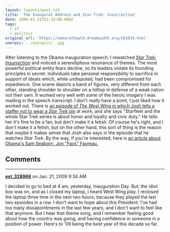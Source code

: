 ```yaml
---
layout: layouts/post.njk
title: 'The Inaugural Address and Star Trek: Insurrection'
date: 2009-01-21T01:19:00.000Z
tags:
  - sf
  - politics
original_url: 'https://nemorathwald.dreamwidth.org/261034.html'
userpic: ../userpics/_.jpg
---
```

After listening to the Obama inauguration speech, I rewatched _[Star Trek: Insurrection](http://www.imdb.com/title/tt0120844/)_ and noticed a serendipitous resonance of themes. The most powerful political entity fears decline, so its leaders violate its founding principles in secret. Individuals take personal responsibility to sacrifice in support of ideals which, while undisputed, had been compromised for expedience. One scene depicts a band of figures, very different from each other, standing shoulder to shoulder on a hilltop in defense of a weak nation not their own. It worked very well with some of the heroic imagery I was reading in the speech transcript. I don't really have a point, I just liked how it worked out. There is [an episode of _The West Wing_ in which Josh tells a staffer not to wear a _Star Trek_ pin](http://www.youtube.com/watch?v=AzRAmoKtrZg) at work, and she says "Starfleet and the whole Star Trek series is about honor and loyalty and civic duty." He tells her it's fine to be a fan, but don't make it a fetish. Of course he's right, and I don't make it a fetish, but on the other hand, this sort of thing is the reason that maybe it makes sense that Josh also says in the episode that he watches _Star Trek_. By the way, if you're interested, here is [an article about Obama's Sam Seaborn, Jon "Favs" Favreau.](http://www.guardian.co.uk/world/2009/jan/20/barack-obama-inauguration-us-speech)

## Comments

---

**[ext_328966](https://www.dreamwidth.org/users/ext_328966)** on Jan. 21, 2009 9:34 AM

I decided to go to bed at 4 am, yesterday, Inauguration Day. But, the idiot box was on, and as I closed my laptop, I heard West Wing play. I reclosed the laptop three time in the next two hours, because they played the last two epsiodes in a row. I don't want to hope about this President. I've had too many dissapointments in the last few years, and I don't want to feel like that anymore. But I hear that theme song, and I remember feeling good about how the country was going, and having confidence in someone in a position of power. Here's to '09 being the best year of this decade so far.
